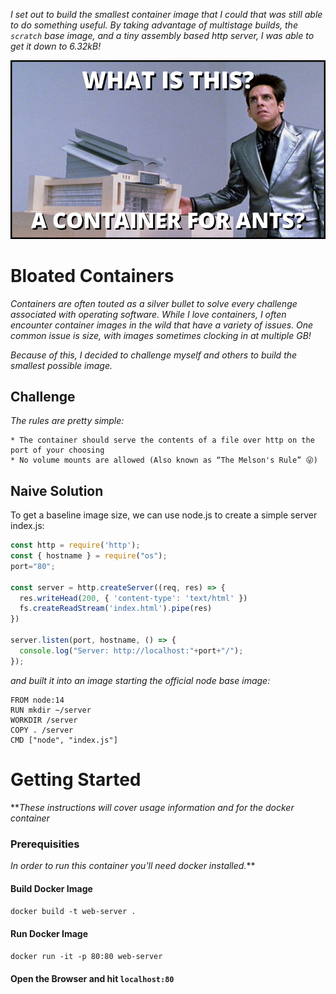 *I set out to build the smallest container image that I could that was still able to do something useful. By taking advantage of multistage builds, the `scratch` base image, and a tiny assembly based http server, I was able to get it down to 6.32kB!*

![](image.png)

# Bloated Containers

*Containers are often touted as a silver bullet to solve every challenge associated with operating software. While I love containers, I often encounter container images in the wild that have a variety of issues. One common issue is size, with images sometimes clocking in at multiple GB!*

*Because of this, I decided to challenge myself and others to build the smallest possible image.*

## Challenge

*The rules are pretty simple:*

    * The container should serve the contents of a file over http on the port of your choosing
    * No volume mounts are allowed (Also known as “The Melson's Rule” 😜)
    
## Naive Solution

To get a baseline image size, we can use node.js to create a simple server index.js:
```javascript
const http = require('http');
const { hostname } = require("os");
port="80";

const server = http.createServer((req, res) => {
  res.writeHead(200, { 'content-type': 'text/html' })
  fs.createReadStream('index.html').pipe(res)
})

server.listen(port, hostname, () => {
  console.log("Server: http://localhost:"+port+"/");
});
```
*and built it into an image starting the official node base image:*

```
FROM node:14
RUN mkdir ~/server
WORKDIR /server
COPY . /server
CMD ["node", "index.js"]
```
# Getting Started

***These instructions will cover usage information and for the docker container*
### Prerequisities

*In order to run this container you'll need docker installed.***
    
#### Build Docker Image
``docker build -t web-server .``

#### Run Docker Image
``docker run -it -p 80:80 web-server``

#### Open the Browser and hit `localhost:80`



   






    
